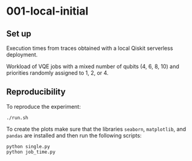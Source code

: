 # 001-local-initial

## Set up

Execution times from traces obtained with a local Qiskit serverless deployment.

Workload of VQE jobs with a mixed number of qubits (4, 6, 8, 10) and priorities
randomly assigned to 1, 2, or 4.

## Reproducibility

To reproduce the experiment:

```shell
./run.sh
```

To create the plots make sure that the libraries `seaborn`, `matplotlib`, and
`pandas` are installed and then run the following scripts:

```shell
python single.py
python job_time.py
```